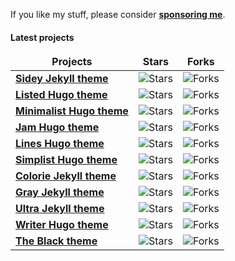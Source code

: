 If you like my stuff, please consider [**sponsoring me**](https://www.buymeacoffee.com/ronaldsvilcins).

<h4>Latest projects</h4>
<table>
  <thead align="center">
    <tr border: none;>
      <td><b>Projects</b></td>
      <td><b>Stars</b></td>
      <td><b>Forks</b></td>
    </tr>
  </thead>
  <tbody>
  <tr>
      <td><a href="https://github.com/ronv/sidey"><b>Sidey Jekyll theme</b></a></td>
      <td><img alt="Stars" src="https://img.shields.io/github/stars/ronv/sidey?style=flat-square&labelColor=343b41"/></td>
      <td><img alt="Forks" src="https://img.shields.io/github/forks/ronv/sidey?style=flat-square&labelColor=343b41"/></td>
    </tr>
    <tr>
      <td><a href="https://github.com/ronv/listed"><b>Listed Hugo theme</b></a></td>
      <td><img alt="Stars" src="https://img.shields.io/github/stars/ronv/listed?style=flat-square&labelColor=343b41"/></td>
      <td><img alt="Forks" src="https://img.shields.io/github/forks/ronv/listed?style=flat-square&labelColor=343b41"/></td>
    </tr>
<tr>
      <td><a href="https://github.com/ronv/minimalist"><b>Minimalist Hugo theme</b></a></td>
      <td><img alt="Stars" src="https://img.shields.io/github/stars/ronv/minimalist?style=flat-square&labelColor=343b41"/></td>
      <td><img alt="Forks" src="https://img.shields.io/github/forks/ronv/minimalist?style=flat-square&labelColor=343b41"/></td>
    </tr>
	  <tr>
       <td><a href="https://github.com/ronv/jam"><b>Jam Hugo theme</b></a></td>
      <td><img alt="Stars" src="https://img.shields.io/github/stars/ronv/jam?style=flat-square&labelColor=343b41"/></td>
      <td><img alt="Forks" src="https://img.shields.io/github/forks/ronv/jam?style=flat-square&labelColor=343b41"/></td>
    </tr>
    <tr>
      <td><a href="https://github.com/ronv/lines"><b>Lines Hugo theme</b></a></td>
      <td><img alt="Stars" src="https://img.shields.io/github/stars/ronv/lines?style=flat-square&labelColor=343b41"/></td>
      <td><img alt="Forks" src="https://img.shields.io/github/forks/ronv/lines?style=flat-square&labelColor=343b41"/></td>
    </tr>
	  <tr>
      <td><a href="https://github.com/ronv/simplist"><b>Simplist Hugo theme</b></a></td>
      <td><img alt="Stars" src="https://img.shields.io/github/stars/ronv/simplist?style=flat-square&labelColor=343b41"/></td>
      <td><img alt="Forks" src="https://img.shields.io/github/forks/ronv/simplist?style=flat-square&labelColor=343b41"/></td>
    </tr>
    <tr>
      <td><a href="https://github.com/ronv/colorie"><b>Colorie Jekyll theme</b></a></td>
      <td><img alt="Stars" src="https://img.shields.io/github/stars/ronv/colorie?style=flat-square&labelColor=343b41"/></td>
      <td><img alt="Forks" src="https://img.shields.io/github/forks/ronv/colorie?style=flat-square&labelColor=343b41"/></td>
    </tr>
    <tr>
      <td><a href="https://github.com/ronv/gray"><b>Gray Jekyll theme</b></a></td>
      <td><img alt="Stars" src="https://img.shields.io/github/stars/ronv/gray?style=flat-square&labelColor=343b41"/></td>
      <td><img alt="Forks" src="https://img.shields.io/github/forks/ronv/gray?style=flat-square&labelColor=343b41"/></td>
    </tr>
    <tr>
      <td><a href="https://github.com/ronv/ultra"><b>Ultra Jekyll theme</b></a></td>
      <td><img alt="Stars" src="https://img.shields.io/github/stars/ronv/ultra?style=flat-square&labelColor=343b41"/></td>
      <td><img alt="Forks" src="https://img.shields.io/github/forks/ronv/ultra?style=flat-square&labelColor=343b41"/></td>
    </tr>
     <tr>
      <td><a href="https://github.com/ronv/writer"><b>Writer Hugo theme</b></a></td>
      <td><img alt="Stars" src="https://img.shields.io/github/stars/ronv/writer?style=flat-square&labelColor=343b41"/></td>
      <td><img alt="Forks" src="https://img.shields.io/github/forks/ronv/writer?style=flat-square&labelColor=343b41"/></td>
    </tr>
    <tr>
      <td><a href="https://github.com/ronv/the-black"><b>The Black theme</b></a></td>
      <td><img alt="Stars" src="https://img.shields.io/github/stars/ronv/the-black?style=flat-square&labelColor=343b41"/></td>
      <td><img alt="Forks" src="https://img.shields.io/github/forks/ronv/the-black?style=flat-square&labelColor=343b41"/></td>
    </tr>
    
  </tbody>
</table>
